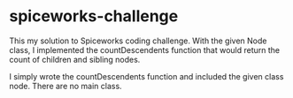 # spiceworks-challenge
This my solution to Spiceworks coding challenge. With the given Node class, I implemented the countDescendents function that would return the count of children and sibling nodes.

I simply wrote the countDescendents function and included the given class node. There are no main class.

